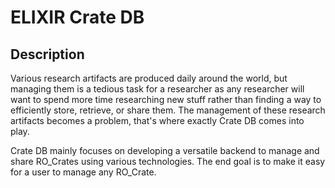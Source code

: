 # ELIXIR Crate DB

## Description

Various research artifacts are produced daily around the world, but managing
them is a tedious task for a researcher as any researcher will want to spend
more time researching new stuff rather than finding a way to efficiently store,
retrieve, or share them. The management of these research artifacts becomes a
problem, that's where exactly Crate DB comes into play.

Crate DB mainly focuses on developing a versatile backend to
manage and share RO_Crates using various technologies. The end goal is to
make it easy for a user to manage any RO_Crate.

